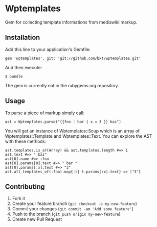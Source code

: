 # Wptemplates

Gem for collecting template informations from mediawiki markup. 

## Installation

Add this line to your application's Gemfile:

    gem 'wptemplates', git: 'git://github.com/bxt/wptemplates.git'

And then execute:

    $ bundle

The gem is currently not in the rubygems.org repository. 

## Usage

To parse a piece of markup simply call:

<!-- EXAMPLES:INIT -->
    ast = Wptemplates.parse("{{foo | bar | x = 3 }} baz")

<!-- /EXAMPLES -->

You will get an instance of Wptemplates::Soup which is an array of
Wptemplates::Template and Wptemplates::Text. You can explore the AST with
these methods:

<!-- EXAMPLES:intro -->
    ast.templates.is_a?(Array) && ast.templates.length #=> 1
    ast.text #=> " baz"
    ast[0].name #=> :foo
    ast[0].params[0].text #=> " bar "
    ast[0].params[:x].text #=> "3"
    ast.all_templates_of(:foo).map{|t| t.params[:x].text} => ["3"]
<!-- /EXAMPLES -->

## Contributing

1. Fork it
2. Create your feature branch (`git checkout -b my-new-feature`)
3. Commit your changes (`git commit -am 'Add some feature'`)
4. Push to the branch (`git push origin my-new-feature`)
5. Create new Pull Request
